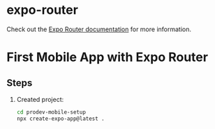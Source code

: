 # expo-router

Check out the [Expo Router documentation](https://docs.expo.dev/routing/introduction/) for more information.
# First Mobile App with Expo Router

## Steps
1. Created project:
   ```bash
   cd prodev-mobile-setup
   npx create-expo-app@latest .

